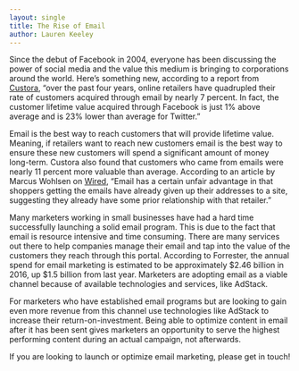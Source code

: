 ```yaml
---
layout: single
title: The Rise of Email 
author: Lauren Keeley
---
```

Since the debut of Facebook in 2004, everyone has been discussing the power of social media and the value this medium is bringing to corporations around the world. Here’s something new, according to a report from [Custora](http://blog.custora.com/2013/06/e-commerce-customer-acquisition-snapshot/), “over the past four years, online retailers have quadrupled their rate of customers acquired through email by nearly 7 percent. In fact, the customer lifetime value acquired through Facebook is just 1% above average and is 23% lower than average for Twitter.” 

Email is the best way to reach customers that will provide lifetime value. Meaning, if retailers want to reach new customers email is the best way to ensure these new customers will spend a significant amount of money long-term. Custora also found that customers who came from emails were nearly 11 percent more valuable than average. According to an article by Marcus Wohlsen on [Wired](http://www.wired.com/business/2013/07/email-crushing-twitter-facebook/), “Email has a certain unfair advantage in that shoppers getting the emails have already given up their addresses to a site, suggesting they already have some prior relationship with that retailer.” 

Many marketers working in small businesses have had a hard time successfully launching a solid email program. This is due to the fact that email is resource intensive and time consuming. There are many services out there to help companies manage their email and tap into the value of the customers they reach through this portal. According to Forrester, the annual spend for email marketing is estimated to be approximately $2.46 billion in 2016, up $1.5 billion from last year. Marketers are adopting email as a viable channel because of available technologies and services, like AdStack.

For marketers who have established email programs but are looking to gain even more revenue from this channel use technologies like AdStack to increase their return-on-investment. Being able to optimize content in email after it has been sent gives marketers an opportunity to serve the highest performing content during an actual campaign, not afterwards. 

If you are looking to launch or optimize email marketing, please get in touch! 

